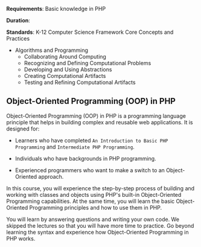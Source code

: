**Requirements**: Basic knowledge in PHP

**Duration**: 

**Standards**: K-12 Computer Science Framework Core Concepts and Practices
* Algorithms and Programming
  - Collaborating Around Computing
  - Recognizing and Defining Computational Problems
  - Developing and Using Abstractions
  - Creating Computational Artifacts
  - Testing and Refining Computational Artifacts
  
## Object-Oriented Programming (OOP) in PHP

Object-Oriented Programming (OOP) in PHP is a programming language principle that helps in building complex and reusable web applications. It is designed for:

* Learners who have completed `An Introduction to Basic PHP Programming` and `Intermediate PHP Programming`.

* Individuals who have backgrounds in PHP programming.

* Experienced programmers who want to make a switch to an Object-Oriented approach.

In this course, you will experience the step-by-step process of building and working with classes and objects using PHP's built-in Object-Oriented Programming capabilities. At the same time, you will learn the basic Object-Oriented Programming principles and how to use them in PHP.

You will learn by answering questions and writing your own code. We skipped the lectures so that you will have more time to practice. Go beyond learning the syntax and experience how Object-Oriented Programming in PHP works.
